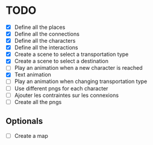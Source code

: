 # TODO

- [x] Define all the places
- [x] Define all the connections
- [x] Define all the characters
- [x] Define all the interactions
- [x] Create a scene to select a transportation type
- [x] Create a scene to select a destination
- [ ] Play an animation when a new character is reached
- [x] Text animation
- [ ] Play an animation when changing transportation type
- [ ] Use different pngs for each character
- [ ] Ajouter les contraintes sur les connexions
- [ ] Create all the pngs

## Optionals

- [ ] Create a map